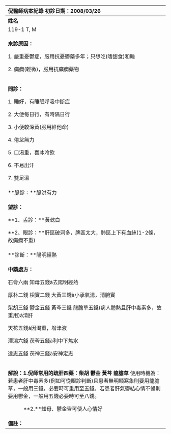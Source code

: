 ﻿|**倪醫師病案紀錄**        初診日期：2008/03/26|
| :- |
|**姓名**|**性別**|**年齡及體型**|**來診日期**|
|119-1 T, M|女|59歲，極胖|03/26/08|
|<p>**來診原因：**</p><p>1. 嚴重憂鬱症，服用抗憂鬱藥多年；只想吃(嗜甜食)和睡</p><p>2. 癲癇(輕微)，服用抗癲癇藥物</p>|
|<p>**問診：**</p><p>1. 睡好，有睡眠呼吸中斷症</p><p>2. 大便每日行，有時隔日行</p><p>3. 小便較深黃(服用維他命)</p><p>4. 倦怠無力</p><p>5. 口渴重，喜冰冷飲</p><p>6. 不易出汗</p><p>7. 雙足溫</p>|
|**脈診：**脈洪有力|
|<p>**望診：**</p><p>**1、舌診：**黃乾白</p><p>**2、眼診：**肝區破洞多，脾區太大，肺區上下有血絲(1-2條，故癲癇不重)</p>|
|**診斷：**陽明經熱|
|<p>**中藥處方：**</p><p>石膏六兩  知母五錢à去陽明經熱</p><p>厚朴二錢  枳實二錢  大黃三錢à小承氣湯，清腑實</p><p>柴胡三錢  鬱金五錢  黃芩三錢  龍膽草五錢(病人體熱且肝中毒素多，故重用)à清肝</p><p>天花五錢à因渴重，增津液</p><p>澤瀉六錢  茯苓五錢à利中下焦水</p><p>遠志五錢  茯神三錢à安神定志</p>|
|<p>**解說：1.**倪師常用的疏肝四藥**：柴胡   鬱金   黃芩   龍膽草**  使用時機為：若患者肝中毒素多(例如可從眼診判斷)且患者無明顯寒象則要用龍膽草，一般用三錢，必要時可重用至五錢。若患者肝氣鬱結心情不暢則要用鬱金，一般用五錢必要時可至八錢。</p><p>`      `**2.**知母、鬱金皆可使人心情好</p><p></p>|
|**備註：**|

